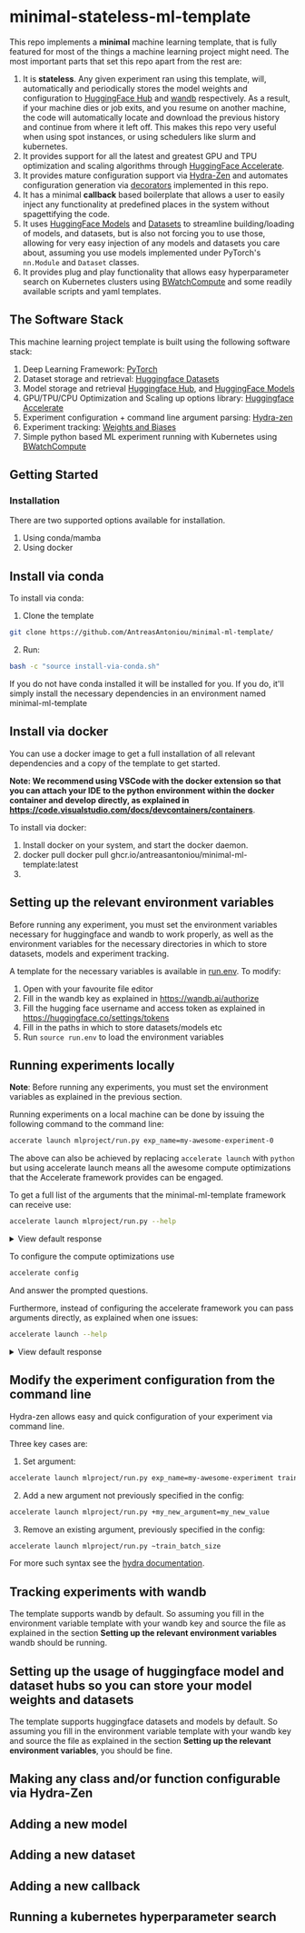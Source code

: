 # minimal-stateless-ml-template

This repo implements a **minimal** machine learning template, that is fully featured for most of the things a machine learning project might need. The most important parts that set this repo apart from the rest are:

1. It is **stateless**. Any given experiment ran using this template, will, automatically and periodically stores the model weights and configuration to [HuggingFace Hub](https://huggingface.co/docs/hub/models-the-hub) and [wandb](https://wandb.ai/site) respectively. As a result, if your machine dies or job exits, and you resume on another machine, the code will automatically locate and download the previous history and continue from where it left off. This makes this repo very useful when using spot instances, or using schedulers like slurm and kubernetes. 
2. It provides support for all the latest and greatest GPU and TPU optimization and scaling algorithms through [HuggingFace Accelerate](https://huggingface.co/docs/accelerate/index).
3. It provides mature configuration support via [Hydra-Zen](https://github.com/mit-ll-responsible-ai/hydra-zen) and automates configuration generation via [decorators](https://github.com/BayesWatch/minimal-ml-template/blob/af387e59472ea67552b4bb8972b39fe95952dd8a/mlproject/decorators.py#L10) implemented in this repo.
4. It has a minimal **callback** based boilerplate that allows a user to easily inject any functionality at predefined places in the system without spagettifying the code.
5. It uses [HuggingFace Models](https://huggingface.co/models) and [Datasets](https://huggingface.co/docs/datasets/index) to streamline building/loading of models, and datasets, but is also not forcing you to use those, allowing for very easy injection of any models and datasets you care about, assuming you use models implemented under PyTorch's `nn.Module` and `Dataset` classes.
6. It provides plug and play functionality that allows easy hyperparameter search on Kubernetes clusters using [BWatchCompute](https://github.com/BayesWatch/bwatchcompute) and some readily available scripts and yaml templates.

## The Software Stack

This machine learning project template is built using the following software stack:
1. Deep Learning Framework: [PyTorch](https://pytorch.org/get-started/locally/)
2. Dataset storage and retrieval: [Huggingface Datasets](https://huggingface.co/docs/datasets/index)
3. Model storage and retrieval [Huggingface Hub](https://huggingface.co/docs/hub/models-the-hub), and [HuggingFace Models](https://huggingface.co/models)
4. GPU/TPU/CPU Optimization and Scaling up options library: [Huggingface Accelerate](https://huggingface.co/docs/accelerate/index)
5. Experiment configuration + command line argument parsing: [Hydra-zen](https://github.com/mit-ll-responsible-ai/hydra-zen)
6. Experiment tracking: [Weights and Biases](https://docs.wandb.ai)
7. Simple python based ML experiment running with Kubernetes using [BWatchCompute](https://github.com/BayesWatch/bwatchcompute)

## Getting Started

### Installation

There are two supported options available for installation.

1. Using conda/mamba
2. Using docker

## Install via conda
To install via conda:
1. Clone the template
```bash
git clone https://github.com/AntreasAntoniou/minimal-ml-template/
``` 
2. Run:
```bash
bash -c "source install-via-conda.sh"
```

If you do not have conda installed it will be installed for you. If you do, it'll simply install the necessary dependencies in an environment named minimal-ml-template

## Install via docker
You can use a docker image to get a full installation of all relevant dependencies and a copy of the template to get started.

**Note: We recommend using VSCode with the docker extension so that you can attach your IDE to the python environment within the docker container and develop directly, as explained in https://code.visualstudio.com/docs/devcontainers/containers**.

To install via docker:

1. Install docker on your system, and start the docker daemon.
2. docker pull docker pull ghcr.io/antreasantoniou/minimal-ml-template:latest
3. 

## Setting up the relevant environment variables
Before running any experiment, you must set the environment variables necessary for huggingface and wandb to work properly, as well as the environment variables for the necessary directories in which to store datasets, models and experiment tracking. 

A template for the necessary variables is available in [run.env](run.env). To modify:
1. Open with your favourite file editor
2. Fill in the wandb key as explained in https://wandb.ai/authorize
3. Fill the hugging face username and access token as explained in https://huggingface.co/settings/tokens
4. Fill in the paths in which to store datasets/models etc
5. Run `source run.env` to load the environment variables

## Running experiments locally
**Note**: Before running any experiments, you must set the environment variables as explained in the previous section.

Running experiments on a local machine can be done by issuing the following command to the command line:
```bash
accerate launch mlproject/run.py exp_name=my-awesome-experiment-0
```
The above can also be achieved by replacing `accelerate launch` with `python` but using accelerate launch means all the awesome compute optimizations that the Accelerate framework provides can be engaged. 

To get a full list of the arguments that the minimal-ml-template framework can receive use:
```bash
accelerate launch mlproject/run.py --help
```

<details>
    <summary>View default response</summary>

```bash
run is powered by Hydra.

== Configuration groups ==
Compose your configuration from those groups (group=option)

callbacks: default
dataloader: default
dataset: food101
learner: default
model: vit_base_patch16_224
optimizer: adamw
scheduler: cosine-annealing
wandb_args: default


== Config ==
Override anything in the config (foo.bar=value)

exp_name: ???
model:
  _target_: mlproject.models.build_model
  model_name: google/vit-base-patch16-224-in21k
  pretrained: true
  num_classes: 101
dataset:
  _target_: mlproject.data.build_dataset
  dataset_name: food101
  data_dir: ${data_dir}
  sets_to_include: null
dataloader:
  _target_: torch.utils.data.dataloader.DataLoader
  dataset: null
  batch_size: ${train_batch_size}
  shuffle: true
  sampler: null
  batch_sampler: null
  num_workers: ${num_workers}
  collate_fn: null
  pin_memory: true
  drop_last: false
  timeout: 0.0
  worker_init_fn: null
  multiprocessing_context: null
  generator: null
  prefetch_factor: 2
  persistent_workers: false
  pin_memory_device: ''
optimizer:
  _target_: torch.optim.adamw.AdamW
  _partial_: true
  lr: 0.001
  betas:
  - 0.9
  - 0.999
  eps: 1.0e-08
  weight_decay: 0.01
  amsgrad: false
  maximize: false
  foreach: null
  capturable: false
scheduler:
  _target_: timm.scheduler.cosine_lr.CosineLRScheduler
  _partial_: true
  lr_min: 0.0
  cycle_mul: 1.0
  cycle_decay: 1.0
  cycle_limit: 1
  warmup_t: 0
  warmup_lr_init: 0
  warmup_prefix: false
  t_in_epochs: true
  noise_range_t: null
  noise_pct: 0.67
  noise_std: 1.0
  noise_seed: 42
  k_decay: 1.0
  initialize: true
learner:
  _target_: mlproject.boilerplate.Learner
  experiment_name: ${exp_name}
  experiment_dir: ${hf_repo_dir}
  model: null
  resume: ${resume}
  evaluate_every_n_steps: 500
  evaluate_every_n_epochs: null
  checkpoint_every_n_steps: 500
  checkpoint_after_validation: true
  train_iters: 10000
  train_epochs: null
  train_dataloader: null
  limit_train_iters: null
  val_dataloaders: null
  limit_val_iters: null
  test_dataloaders: null
  trainers: null
  evaluators: null
  callbacks: null
  print_model_parameters: false
callbacks:
  hf_uploader:
    _target_: mlproject.callbacks.UploadCheckpointsToHuggingFace
    repo_name: ${exp_name}
    repo_owner: ${hf_username}
wandb_args:
  _target_: wandb.sdk.wandb_init.init
  job_type: null
  dir: ${current_experiment_dir}
  config: null
  project: mlproject
  entity: null
  reinit: null
  tags: null
  group: null
  name: null
  notes: null
  magic: null
  config_exclude_keys: null
  config_include_keys: null
  anonymous: null
  mode: null
  allow_val_change: null
  resume: allow
  force: null
  tensorboard: null
  sync_tensorboard: null
  monitor_gym: null
  save_code: true
  id: null
  settings: null
hf_username: ???
seed: 42
freeze_backbone: false
resume: false
resume_from_checkpoint: null
print_config: false
train_batch_size: 125
eval_batch_size: 180
num_workers: 8
train: true
test: false
download_latest: true
download_checkpoint_with_name: null
root_experiment_dir: /experiments
data_dir: /data
current_experiment_dir: ${root_experiment_dir}/${exp_name}
repo_path: ${hf_username}/${exp_name}
hf_repo_dir: ${current_experiment_dir}/repo
code_dir: ${hydra:runtime.cwd}


Powered by Hydra (https://hydra.cc)
Use --hydra-help to view Hydra specific help
```
</details>

To configure the compute optimizations use 
```bash
accelerate config
```
And answer the prompted questions.

Furthermore, instead of configuring the accelerate framework you can pass arguments directly, as explained when one issues:

```bash
accelerate launch --help
```
<details>
<summary>View default response</summary>

```bash
accelerate launch --help
usage: accelerate <command> [<args>] launch [-h] [--config_file CONFIG_FILE] [--cpu] [--mps] [--multi_gpu] [--tpu] [--use_mps_device]
    [--dynamo_backend {no,eager,aot_eager,inductor,nvfuser,aot_nvfuser,aot_cudagraphs,ofi,fx2trt,onnxrt,ipex}]
    [--mixed_precision {no,fp16,bf16}] [--fp16]
    [--num_processes NUM_PROCESSES] [--num_machines NUM_MACHINES]
    [--num_cpu_threads_per_process NUM_CPU_THREADS_PER_PROCESS]
    [--use_deepspeed] [--use_fsdp] [--use_megatron_lm]
    [--gpu_ids GPU_IDS] [--same_network] [--machine_rank MACHINE_RANK]
    [--main_process_ip MAIN_PROCESS_IP]
    [--main_process_port MAIN_PROCESS_PORT] [--rdzv_conf RDZV_CONF]
    [--max_restarts MAX_RESTARTS] [--monitor_interval MONITOR_INTERVAL]
    [-m] [--no_python] [--main_training_function MAIN_TRAINING_FUNCTION]
    [--downcast_bf16] [--deepspeed_config_file DEEPSPEED_CONFIG_FILE]
    [--zero_stage ZERO_STAGE]
    [--offload_optimizer_device OFFLOAD_OPTIMIZER_DEVICE]
    [--offload_param_device OFFLOAD_PARAM_DEVICE]
    [--gradient_accumulation_steps GRADIENT_ACCUMULATION_STEPS]
    [--gradient_clipping GRADIENT_CLIPPING]
    [--zero3_init_flag ZERO3_INIT_FLAG]
    [--zero3_save_16bit_model ZERO3_SAVE_16BIT_MODEL]
    [--deepspeed_hostfile DEEPSPEED_HOSTFILE]
    [--deepspeed_exclusion_filter DEEPSPEED_EXCLUSION_FILTER]
    [--deepspeed_inclusion_filter DEEPSPEED_INCLUSION_FILTER]
    [--deepspeed_multinode_launcher DEEPSPEED_MULTINODE_LAUNCHER]
    [--fsdp_offload_params FSDP_OFFLOAD_PARAMS]
    [--fsdp_min_num_params FSDP_MIN_NUM_PARAMS]
    [--fsdp_sharding_strategy FSDP_SHARDING_STRATEGY]
    [--fsdp_auto_wrap_policy FSDP_AUTO_WRAP_POLICY]
    [--fsdp_transformer_layer_cls_to_wrap FSDP_TRANSFORMER_LAYER_CLS_TO_WRAP]
    [--fsdp_backward_prefetch_policy FSDP_BACKWARD_PREFETCH_POLICY]
    [--fsdp_state_dict_type FSDP_STATE_DICT_TYPE]
    [--megatron_lm_tp_degree MEGATRON_LM_TP_DEGREE]
    [--megatron_lm_pp_degree MEGATRON_LM_PP_DEGREE]
    [--megatron_lm_num_micro_batches MEGATRON_LM_NUM_MICRO_BATCHES]
    [--megatron_lm_sequence_parallelism MEGATRON_LM_SEQUENCE_PARALLELISM]
    [--megatron_lm_recompute_activations MEGATRON_LM_RECOMPUTE_ACTIVATIONS]
    [--megatron_lm_use_distributed_optimizer MEGATRON_LM_USE_DISTRIBUTED_OPTIMIZER]
    [--megatron_lm_gradient_clipping MEGATRON_LM_GRADIENT_CLIPPING]
    [--aws_access_key_id AWS_ACCESS_KEY_ID]
    [--aws_secret_access_key AWS_SECRET_ACCESS_KEY] [--debug]
    training_script ...

positional arguments:
  training_script       The full path to the script to be launched in parallel, followed by all the arguments for
                        the training script.
  training_script_args  Arguments of the training script.

options:
  -h, --help            Show this help message and exit.
  --config_file CONFIG_FILE
                        The config file to use for the default values in the launching script.
  -m, --module          Change each process to interpret the launch script as a Python module, executing with the
                        same behavior as 'python -m'.
  --no_python           Skip prepending the training script with 'python' - just execute it directly. Useful when
                        the script is not a Python script.
  --debug               Whether to print out the torch.distributed stack trace when something fails.

Hardware Selection Arguments:
  Arguments for selecting the hardware to be used.

  --cpu                 Whether or not to force the training on the CPU.
  --mps                 Whether or not this should use MPS-enabled GPU device on MacOS machines.
  --multi_gpu           Whether or not this should launch a distributed GPU training.
  --tpu                 Whether or not this should launch a TPU training.
  --use_mps_device      This argument is deprecated, use `--mps` instead.

Resource Selection Arguments:
  Arguments for fine-tuning how available hardware should be used.

  --dynamo_backend {no,eager,aot_eager,inductor,nvfuser,aot_nvfuser,aot_cudagraphs,ofi,fx2trt,onnxrt,ipex}
                        Choose a backend to optimize your training with dynamo, see more at
                        https://github.com/pytorch/torchdynamo.
  --mixed_precision {no,fp16,bf16}
                        Whether or not to use mixed precision training. Choose between FP16 and BF16 (bfloat16)
                        training. BF16 training is only supported on Nvidia Ampere GPUs and PyTorch 1.10 or
                        later.
  --fp16                This argument is deprecated, use `--mixed_precision fp16` instead.
  --num_processes NUM_PROCESSES
                        The total number of processes to be launched in parallel.
  --num_machines NUM_MACHINES
                        The total number of machines used in this training.
  --num_cpu_threads_per_process NUM_CPU_THREADS_PER_PROCESS
                        The number of CPU threads per process. Can be tuned for optimal performance.

Training Paradigm Arguments:
  Arguments for selecting which training paradigm to be used.

  --use_deepspeed       Whether to use deepspeed.
  --use_fsdp            Whether to use fsdp.
  --use_megatron_lm     Whether to use Megatron-LM.

Distributed GPUs:
  Arguments related to distributed GPU training.

  --gpu_ids GPU_IDS     What GPUs (by id) should be used for training on this machine as a comma-seperated list
  --same_network        Whether all machines used for multinode training exist on the same local network.
  --machine_rank MACHINE_RANK
                        The rank of the machine on which this script is launched.
  --main_process_ip MAIN_PROCESS_IP
                        The IP address of the machine of rank 0.
  --main_process_port MAIN_PROCESS_PORT
                        The port to use to communicate with the machine of rank 0.
  --rdzv_conf RDZV_CONF
                        Additional rendezvous configuration (<key1>=<value1>,<key2>=<value2>,...).
  --max_restarts MAX_RESTARTS
                        Maximum number of worker group restarts before failing.
  --monitor_interval MONITOR_INTERVAL
                        Interval, in seconds, to monitor the state of workers.

TPU:
  Arguments related to TPU.

  --main_training_function MAIN_TRAINING_FUNCTION
                        The name of the main function to be executed in your script (only for TPU training).
  --downcast_bf16       Whether when using bf16 precision on TPUs if both float and double tensors are cast to
                        bfloat16 or if double tensors remain as float32.

DeepSpeed Arguments:
  Arguments related to DeepSpeed.

  --deepspeed_config_file DEEPSPEED_CONFIG_FILE
                        DeepSpeed config file.
  --zero_stage ZERO_STAGE
                        DeepSpeeds ZeRO optimization stage (useful only when `use_deepspeed` flag is passed).
  --offload_optimizer_device OFFLOAD_OPTIMIZER_DEVICE
                        Decides where (none|cpu|nvme) to offload optimizer states (useful only when
                        `use_deepspeed` flag is passed).
  --offload_param_device OFFLOAD_PARAM_DEVICE
                        Decides where (none|cpu|nvme) to offload parameters (useful only when `use_deepspeed`
                        flag is passed).
  --gradient_accumulation_steps GRADIENT_ACCUMULATION_STEPS
                        No of gradient_accumulation_steps used in your training script (useful only when
                        `use_deepspeed` flag is passed).
  --gradient_clipping GRADIENT_CLIPPING
                        gradient clipping value used in your training script (useful only when `use_deepspeed`
                        flag is passed).
  --zero3_init_flag ZERO3_INIT_FLAG
                        Decides Whether (true|false) to enable `deepspeed.zero.Init` for constructing massive
                        models. Only applicable with DeepSpeed ZeRO Stage-3.
  --zero3_save_16bit_model ZERO3_SAVE_16BIT_MODEL
                        Decides Whether (true|false) to save 16-bit model weights when using ZeRO Stage-3. Only
                        applicable with DeepSpeed ZeRO Stage-3.
  --deepspeed_hostfile DEEPSPEED_HOSTFILE
                        DeepSpeed hostfile for configuring multi-node compute resources.
  --deepspeed_exclusion_filter DEEPSPEED_EXCLUSION_FILTER
                        DeepSpeed exclusion filter string when using mutli-node setup.
  --deepspeed_inclusion_filter DEEPSPEED_INCLUSION_FILTER
                        DeepSpeed inclusion filter string when using mutli-node setup.
  --deepspeed_multinode_launcher DEEPSPEED_MULTINODE_LAUNCHER
                        DeepSpeed multi-node launcher to use.

FSDP Arguments:
  Arguments related to Fully Shared Data Parallelism.

  --fsdp_offload_params FSDP_OFFLOAD_PARAMS
                        Decides Whether (true|false) to offload parameters and gradients to CPU. (useful only
                        when `use_fsdp` flag is passed).
  --fsdp_min_num_params FSDP_MIN_NUM_PARAMS
                        FSDPs minimum number of parameters for Default Auto Wrapping. (useful only when
                        `use_fsdp` flag is passed).
  --fsdp_sharding_strategy FSDP_SHARDING_STRATEGY
                        FSDPs Sharding Strategy. (useful only when `use_fsdp` flag is passed).
  --fsdp_auto_wrap_policy FSDP_AUTO_WRAP_POLICY
                        FSDPs auto wrap policy. (useful only when `use_fsdp` flag is passed).
  --fsdp_transformer_layer_cls_to_wrap FSDP_TRANSFORMER_LAYER_CLS_TO_WRAP
                        Transformer layer class name (case-sensitive) to wrap ,e.g, `BertLayer`, `GPTJBlock`,
                        `T5Block` .... (useful only when `use_fsdp` flag is passed).
  --fsdp_backward_prefetch_policy FSDP_BACKWARD_PREFETCH_POLICY
                        FSDP's backward prefetch policy. (useful only when `use_fsdp` flag is passed).
  --fsdp_state_dict_type FSDP_STATE_DICT_TYPE
                        FSDP's state dict type. (useful only when `use_fsdp` flag is passed).

Megatron-LM Arguments:
  Arguments related to Megatron-LM.

  --megatron_lm_tp_degree MEGATRON_LM_TP_DEGREE
                        Megatron-LMs Tensor Parallelism (TP) degree. (useful only when `use_megatron_lm` flag is
                        passed).
  --megatron_lm_pp_degree MEGATRON_LM_PP_DEGREE
                        Megatron-LMs Pipeline Parallelism (PP) degree. (useful only when `use_megatron_lm` flag
                        is passed).
  --megatron_lm_num_micro_batches MEGATRON_LM_NUM_MICRO_BATCHES
                        Megatron-LMs number of micro batches when PP degree > 1. (useful only when
                        `use_megatron_lm` flag is passed).
  --megatron_lm_sequence_parallelism MEGATRON_LM_SEQUENCE_PARALLELISM
                        Decides Whether (true|false) to enable Sequence Parallelism when TP degree > 1. (useful
                        only when `use_megatron_lm` flag is passed).
  --megatron_lm_recompute_activations MEGATRON_LM_RECOMPUTE_ACTIVATIONS
                        Decides Whether (true|false) to enable Selective Activation Recomputation. (useful only
                        when `use_megatron_lm` flag is passed).
  --megatron_lm_use_distributed_optimizer MEGATRON_LM_USE_DISTRIBUTED_OPTIMIZER
                        Decides Whether (true|false) to use distributed optimizer which shards optimizer state
                        and gradients across Data Pralellel (DP) ranks. (useful only when `use_megatron_lm` flag
                        is passed).
  --megatron_lm_gradient_clipping MEGATRON_LM_GRADIENT_CLIPPING
                        Megatron-LMs gradient clipping value based on global L2 Norm (0 to disable). (useful
                        only when `use_megatron_lm` flag is passed).

AWS Arguments:
  Arguments related to AWS.

  --aws_access_key_id AWS_ACCESS_KEY_ID
                        The AWS_ACCESS_KEY_ID used to launch the Amazon SageMaker training job
  --aws_secret_access_key AWS_SECRET_ACCESS_KEY
                        The AWS_SECRET_ACCESS_KEY used to launch the Amazon SageMaker training job.
```
</details>

## Modify the experiment configuration from the command line
Hydra-zen allows easy and quick configuration of your experiment via command line.

Three key cases are:

1. Set argument: 
```bash 
accelerate launch mlproject/run.py exp_name=my-awesome-experiment train_batch_size=50
```
2. Add a new argument not previously specified in the config:
```bash 
accelerate launch mlproject/run.py +my_new_argument=my_new_value
```
3. Remove an existing argument, previously specified in the config:
```bash 
accelerate launch mlproject/run.py ~train_batch_size
``` 

For more such syntax see the [hydra documentation](https://hydra.cc/docs/advanced/override_grammar/basic/).

## Tracking experiments with wandb
The template supports wandb by default. So assuming you fill in the environment variable template with your wandb key and source the file as explained in the section **Setting up the relevant environment variables** wandb should be running. 

## Setting up the usage of huggingface model and dataset hubs so you can store your model weights and datasets
The template supports huggingface datasets and models by default. So assuming you fill in the environment variable template with your wandb key and source the file as explained in the section **Setting up the relevant environment variables**, you should be fine.

## Making any class and/or function configurable via Hydra-Zen

## Adding a new model

## Adding a new dataset

## Adding a new callback

## Running a kubernetes hyperparameter search
